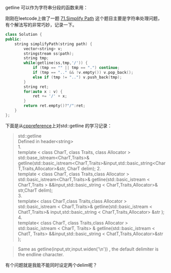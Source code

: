 getline 可以作为字符串分段的函数来用：

刚刚在leetcode上做了一题 [71.Simplify Path](https://leetcode.com/problems/simplify-path/#/description) 这个题目主要是字符串处理问题，有个解法写的非常巧妙，记录一下。
```c++
class Solution {
public:
    string simplifyPath(string path) {
        vector<string> v;
        stringstream ss(path);
        string tmp;
        while(getline(ss,tmp,'/')) {
            if (tmp == "" || tmp == ".") continue;
            if (tmp == ".." && !v.empty()) v.pop_back();
            else if (tmp != "..") v.push_back(tmp);
        }
        string ret;
        for(auto x : v) {
            ret += '/' + x;
        }
        return ret.empty()?"/":ret;    
    }
};
```
下面是从[cppreference](http://en.cppreference.com/w/cpp/string/basic_string/getline)上对std::getline 的学习记录：
> std::getline   
> 	Defined in header&lt;string&gt;   
>  1.      
> template < class CharT, class Traits, class Allocator >   
> std::base_istream<CharT,Traits>& getline(std::basic_istream<CharT,Traits>&input,std::basic_string<CharT,Traits,Allocator>&str, CharT delim);
>  2.   
> template < class CharT, class Traits,class Allocator >   
> std::basic_istream<CharT,Traits>& getline(std::basic_istream < CharT,Traits > &&input,std::basic_string < CharT,Traits,Allocator>& str,CharT delim);   
>  3.   
> template< class CharT,class Traits,class Allocator >   
> std::basic_istream < CharT,Traits>& getline(std::basic_istream < ChatT,Traits>& input,std::basic_string < CharT,Traits,Allocator> &str );   
>  4.   
>  template< class CharT, class Traits,class Allocator >   
>  std::basic_istream < CharT, Traits> & getline(std::basic_istream < ChatT, Traits> &&input,std::basic_string < ChatT,Traits,Allocator>&str );   

> Same as  getline(input,str,input.widen('\n')) , the default delimiter is the endline character.    
    
有个问题就是我能不能同时设定两个delim呢？